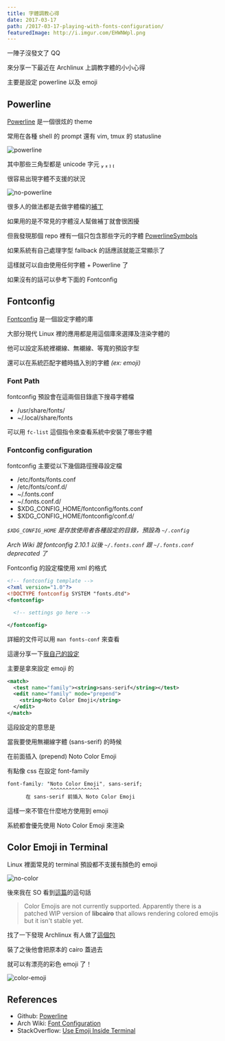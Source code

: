 ```yaml
---
title: 字體調教心得
date: 2017-03-17
path: /2017-03-17-playing-with-fonts-configuration/
featuredImage: http://i.imgur.com/EHWNWpl.png
---
```


一陣子沒發文了 QQ

來分享一下最近在 Archlinux 上調教字體的小小心得

主要是設定 powerline 以及 emoji

<!--more-->

## Powerline

[Powerline](https://github.com/powerline/powerline) 是一個很炫的 theme

常用在各種 shell 的 prompt 還有 vim, tmux 的 statusline

![powerline](http://i.imgur.com/NwdBdcK.png)

其中那些三角型都是 unicode 字元    

很容易出現字體不支援的狀況

![no-powerline](http://i.imgur.com/lfWR5f4.png)

很多人的做法都是去做字體檔的[補丁](https://github.com/powerline/fonts)

如果用的是不常見的字體沒人幫做補丁就會很困擾

但我發現那個 repo 裡有一個只包含那些字元的字體 [PowerlineSymbols](https://github.com/powerline/powerline/tree/master/font)

如果系統有自己處理字型 fallback 的話應該就能正常顯示了

這樣就可以自由使用任何字體 + Powerline 了

如果沒有的話可以參考下面的 Fontconfig

## Fontconfig

[Fontconfig](https://www.freedesktop.org/wiki/Software/fontconfig/) 是一個設定字體的庫

大部分現代 Linux 裡的應用都是用這個庫來選擇及渲染字體的

他可以設定系統裡襯線、無襯線、等寬的預設字型

還可以在系統匹配字體時插入別的字體 *(ex: emoji)*

### Font Path

fontconfig 預設會在這兩個目錄底下搜尋字體檔

- /usr/share/fonts/
- ~/.local/share/fonts

可以用 `fc-list` 這個指令來查看系統中安裝了哪些字體

### Fontconfig configuration

fontconfig 主要從以下幾個路徑搜尋設定檔

- /etc/fonts/fonts.conf
- /etc/fonts/conf.d/
- ~/.fonts.conf
- ~/.fonts.conf.d/
- $XDG_CONFIG_HOME/fontconfig/fonts.conf
- $XDG_CONFIG_HOME/fontconfig/conf.d/

*`$XDG_CONFIG_HOME` 是存放使用者各種設定的目錄，預設為 `~/.config`*

*Arch Wiki 說 fontconfig 2.10.1 以後 `~/.fonts.conf` 跟 `~/.fonts.conf` deprecated 了*

Fontconfig 的設定檔使用 xml 的格式

```xml
<!-- fontconfig template -->
<?xml version="1.0"?>
<!DOCTYPE fontconfig SYSTEM "fonts.dtd">
<fontconfig>

  <!-- settings go here -->

</fontconfig>
```

詳細的文件可以用 `man fonts-conf` 來查看

這邊分享一下[我自己的設定](https://github.com/geniusgordon/dotfiles/blob/master/fonts.conf)

主要是拿來設定 emoji 的

```xml
<match>
  <test name="family"><string>sans-serif</string></test>
  <edit name="family" mode="prepend">
    <string>Noto Color Emoji</string>
  </edit>
</match>
```

這段設定的意思是

當我要使用無襯線字體 (sans-serif) 的時候

在前面插入 (prepend) Noto Color Emoji

有點像 css 在設定 font-family

```css
font-family: "Noto Color Emoji", sans-serif;
              ^^^^^^^^^^^^^^^^
      在 sans-serif 前插入 Noto Color Emoji
```

這樣一來不管在什麼地方使用到 emoji

系統都會優先使用 Noto Color Emoji 來渲染

## Color Emoji in Terminal

Linux 裡面常見的 terminal 預設都不支援有顏色的 emoji

![no-color](http://i.imgur.com/SZIGEOQ.png)

後來我在 SO 看到[這篇](http://askubuntu.com/questions/781851/use-emoji-inside-terminal)的這句話

> Color Emojis are not currently supported. Apparently there is a patched WIP version of **libcairo** that allows rendering colored emojis but it isn't stable yet.

找了一下發現 Archlinux 有人做了[這個包](https://aur.archlinux.org/packages/cairo-infinality-ultimate-with-colored-emoji/)

裝了之後他會把原本的 cairo 蓋過去

就可以有漂亮的彩色 emoji 了！

![color-emoji](http://i.imgur.com/umWKd81.png)

## References

- Github: [Powerline](https://github.com/powerline/powerline)
- Arch Wiki: [Font Configuration](https://wiki.archlinux.org/index.php/font_configuration)
- StackOverflow: [Use Emoji Inside Terminal](http://askubuntu.com/questions/781851/use-emoji-inside-terminal)
